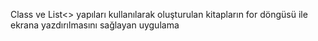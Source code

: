 Class ve List<> yapıları kullanılarak oluşturulan kitapların for döngüsü ile ekrana yazdırılmasını sağlayan uygulama
